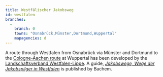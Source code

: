 ```yaml
---
title: Westfälischer Jakobsweg
id: westfalen
branches:
  -
    branch: 0
    towns: "Osnabrück,Münster,Dortmund,Wuppertal"
    mapagencies: d
---
```


A route through Westfalen from Osnabrück via Münster and Dortmund to the [Cologne-Aachen route][0] at Wuppertal has been developed by the [Landschaftsverband Westfalen-Lippe][1]. A guide, [_Jakobswege, Wege der Jakobspilger in Westfalen_][2] is published by Bachem.

[0]: wuppertal.html
[1]: http://www.lwl.org/LWL/Kultur/Altertumskommission/Jakobspilger/1173108287/
[2]: http://www.amazon.de/exec/obidos/ASIN/3761622104/europaischefe-21